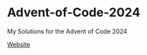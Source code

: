 # Advent-of-Code-2024
My Solutions for the Advent of Code 2024

[Website](https://adventofcode.com/2024)
<!--- advent_readme_stars table --->
